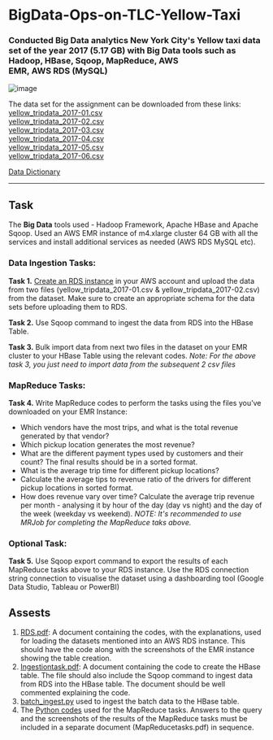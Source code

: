 # BigData-Ops-on-TLC-Yellow-Taxi  
### Conducted Big Data analytics New York City's Yellow taxi data set of the year 2017 (5.17 GB) with Big Data tools such as Hadoop, HBase, Sqoop, MapReduce, AWS EMR, AWS RDS (MySQL) 

![image](https://github.com/shinde-chandrakant/BigData-Ops-on-TLC-Yellow-Taxi/assets/94171996/0008f9fe-f364-4d5f-9e1f-c71ce5959497)

The data set for the assignment can be downloaded from these links:  
[yellow_tripdata_2017-01.csv](https://nyc-tlc-upgrad.s3.amazonaws.com/yellow_tripdata_2017-01.csv)  
[yellow_tripdata_2017-02.csv](https://nyc-tlc-upgrad.s3.amazonaws.com/yellow_tripdata_2017-02.csv)  
[yellow_tripdata_2017-03.csv](https://nyc-tlc-upgrad.s3.amazonaws.com/yellow_tripdata_2017-03.csv)  
[yellow_tripdata_2017-04.csv](https://nyc-tlc-upgrad.s3.amazonaws.com/yellow_tripdata_2017-04.csv)  
[yellow_tripdata_2017-05.csv](https://nyc-tlc-upgrad.s3.amazonaws.com/yellow_tripdata_2017-05.csv)  
[yellow_tripdata_2017-06.csv](https://nyc-tlc-upgrad.s3.amazonaws.com/yellow_tripdata_2017-06.csv)  

[Data Dictionary](https://www.nyc.gov/assets/tlc/downloads/pdf/data_dictionary_trip_records_yellow.pdf)

----
## Task  
The **Big Data** tools used - Hadoop Framework, Apache HBase and Apache Sqoop. Used an AWS EMR instance of m4.xlarge cluster 64 GB with all the services and install additional services as needed (AWS RDS MySQL etc).  

### Data Ingestion Tasks:  
**Task 1.** [Create an RDS instance](https://cdn.upgrad.com/uploads/production/08f82196-b083-426a-ab25-1eb052c43683/Documentation%2B-%2BWorking%2Bwith%2BRDS.pdf) in your AWS account and upload the data from two files (yellow_tripdata_2017-01.csv & yellow_tripdata_2017-02.csv) from the dataset. Make sure to create an appropriate schema for the data sets before uploading them to RDS.  

**Task 2.** Use Sqoop command to ingest the data from RDS into the HBase Table.  

**Task 3.** Bulk import data from next two files in the dataset on your EMR cluster to your HBase Table using the relevant codes.
_Note: For the above task 3, you just need to import data from the subsequent 2 csv files_

### MapReduce Tasks:  
**Task 4.** Write MapReduce codes to perform the tasks using the files you’ve downloaded on your EMR Instance:
- Which vendors have the most trips, and what is the total revenue generated by that vendor?
- Which pickup location generates the most revenue? 
- What are the different payment types used by customers and their count? The final results should be in a sorted format.
- What is the average trip time for different pickup locations?
-  Calculate the average tips to revenue ratio of the drivers for different pickup locations in sorted format.
- How does revenue vary over time? Calculate the average trip revenue per month - analysing it by hour of the day (day vs night) and the day of the week (weekday vs weekend).
_NOTE: It's recommended to use MRJob for completing the MapReduce taks above._

### Optional Task:  
**Task 5.** Use Sqoop export command to export the results of each MapReduce tasks above to your RDS instance. Use the RDS connection string connection to visualise the dataset using a dashboarding tool (Google Data Studio, Tableau or PowerBI)  

## Assests  
1. [RDS.pdf](https://github.com/shinde-chandrakant/BigData-Ops-on-TLC-Yellow-Taxi/blob/master/src/Task1/RDS.pdf): A document containing the codes, with the explanations, used for loading the datasets mentioned into an AWS RDS instance. This should have the code along with the screenshots of the EMR instance showing the table creation.  
2. [Ingestiontask.pdf](https://github.com/shinde-chandrakant/BigData-Ops-on-TLC-Yellow-Taxi/blob/master/src/Task2/Ingestiontask.pdf): A document containing the code to create the HBase table. The file should also include the Sqoop command to ingest data from RDS into the HBase table. The document should be well commented explaining the code.  
3. [batch_ingest.py](https://github.com/shinde-chandrakant/BigData-Ops-on-TLC-Yellow-Taxi/blob/master/src/Task3/batch_ingest.py) used to ingest the batch data to the HBase table.  
4. The [Python codes](https://github.com/shinde-chandrakant/BigData-Ops-on-TLC-Yellow-Taxi/tree/master/src/Task4) used for the MapReduce tasks. Answers to the query and the screenshots of the results of the MapReduce tasks must be included in a separate document (MapReducetasks.pdf) in sequence.

